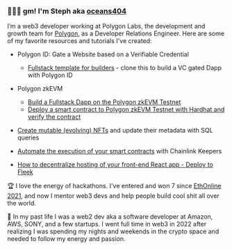 ### 👩🏻‍💻 gm! I'm Steph aka [oceans404](https://twitter.com/0ceans404)

I’m a web3 developer working at Polygon Labs, the development and growth team for [Polygon](https://beta.polygon.technology/), as a Developer Relations Engineer. Here are some of my favorite resources and tutorials I've created:
  -  Polygon ID: Gate a Website based on a Verifiable Credential 
     - [Fullstack template for builders](https://github.com/oceans404/fullstack-polygon-id-vc-gated-dapp) - clone this to build a VC gated Dapp with Polygon ID 
  - Polygon zkEVM  
     - [Build a Fullstack Dapp on the Polygon zkEVM Testnet](https://github.com/oceans404/fullstack-zkevm)
     - [Deploy a smart contract to Polygon zkEVM Testnet with Hardhat and verify the contract](https://github.com/oceans404/zkevm-hardhat-demo)

  -  [Create mutable (evolving) NFTs](https://github.com/oceans404/mutable-nfts-tableland-polygon) and update their metadata with SQL queries
  -  [Automate the execution of your smart contracts](https://github.com/oceans404/keepers-contracts) with Chainlink Keepers
  -  [How to decentralize hosting of your front-end React app - Deploy to Fleek](https://github.com/oceans404/fullstack-sockets-demo#deploy-your-frontend)

🏆 I love the energy of hackathons. I've entered and won 7 since [EthOnline 2021](https://youtu.be/xJiABLuD06g?t=1463), and now I mentor web3 devs and help people build cool shit all over the world.

👻 In my past life I was a web2 dev aka a software developer at Amazon, AWS, SONY, and a few startups. I went full time in web3 in 2022 after realizing I was spending my nights and weekends in the crypto space and needed to follow my energy and passion.
